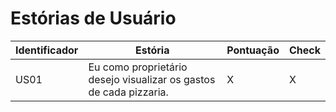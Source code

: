 # Estórias de Usuário
| Identificador  |  Estória  | Pontuação | Check |
| ------------------- | ------------------- | ------------------- | ------------------- |
|  US01 | Eu como proprietário desejo visualizar os gastos de cada pizzaria.| X |  X |
